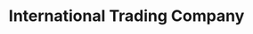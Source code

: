 ---
title: "International Trading Company"
url: /karachi/international-trading-company/
shop: motorcycle
---